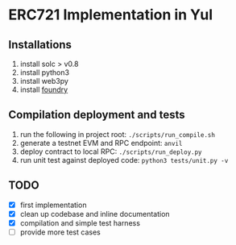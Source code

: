 # ERC721 Implementation in Yul

## Installations
1. install solc > v0.8 
2. install python3
3. install web3py
4. install [foundry](https://book.getfoundry.sh/)

## Compilation deployment and tests
1. run the following in project root: `./scripts/run_compile.sh`
2. generate a testnet EVM and RPC endpoint: `anvil`
3. deploy contract to local RPC: `./scripts/run_deploy.py`
4. run unit test against deployed code: `python3 tests/unit.py -v`

## TODO
- [x] first implementation
- [x] clean up codebase and inline documentation
- [x] compilation and simple test harness
- [ ] provide more test cases 
